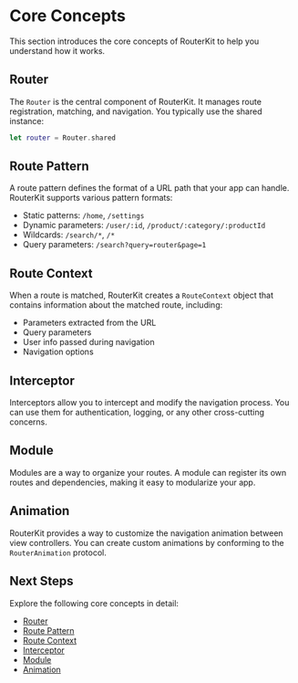 # Core Concepts

This section introduces the core concepts of RouterKit to help you understand how it works.

## Router

The `Router` is the central component of RouterKit. It manages route registration, matching, and navigation. You typically use the shared instance:

```swift
let router = Router.shared
```

## Route Pattern

A route pattern defines the format of a URL path that your app can handle. RouterKit supports various pattern formats:

- Static patterns: `/home`, `/settings`
- Dynamic parameters: `/user/:id`, `/product/:category/:productId`
- Wildcards: `/search/*`, `/*`
- Query parameters: `/search?query=router&page=1`

## Route Context

When a route is matched, RouterKit creates a `RouteContext` object that contains information about the matched route, including:

- Parameters extracted from the URL
- Query parameters
- User info passed during navigation
- Navigation options

## Interceptor

Interceptors allow you to intercept and modify the navigation process. You can use them for authentication, logging, or any other cross-cutting concerns.

## Module

Modules are a way to organize your routes. A module can register its own routes and dependencies, making it easy to modularize your app.

## Animation

RouterKit provides a way to customize the navigation animation between view controllers. You can create custom animations by conforming to the `RouterAnimation` protocol.

## Next Steps

Explore the following core concepts in detail:

- [Router](Router.md)
- [Route Pattern](RoutePattern.md)
- [Route Context](RouteContext.md)
- [Interceptor](Interceptor.md)
- [Module](Module.md)
- [Animation](Animation.md)